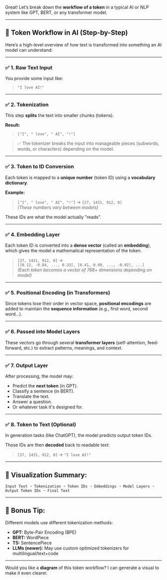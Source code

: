 Great! Let’s break down the **workflow of a token** in a typical AI or NLP system like GPT, BERT, or any transformer model.

---

## 🔄 **Token Workflow in AI (Step-by-Step)**

Here’s a high-level overview of how text is transformed into something an AI model can understand:

---

### ✅ **1. Raw Text Input**
You provide some input like:
> `"I love AI!"`

---

### ✅ **2. Tokenization**
This step **splits** the text into smaller chunks (tokens).

**Result:**
> `["I", " love", " AI", "!"]`

> ✅ The tokenizer breaks the input into manageable pieces (subwords, words, or characters) depending on the model.

---

### ✅ **3. Token to ID Conversion**
Each token is mapped to a **unique number** (token ID) using a **vocabulary dictionary**.

**Example:**
> `["I", " love", " AI", "!"]` → `[27, 1431, 912, 0]`  
*(These numbers vary between models)*

These IDs are what the model actually "reads".

---

### ✅ **4. Embedding Layer**
Each token ID is converted into a **dense vector** (called an **embedding**), which gives the model a mathematical representation of the token.

> `[27, 1431, 912, 0]` →  
> `[[0.12, -0.84, ..., 0.33], [0.41, 0.99, ..., -0.02], ...]`  
*(Each token becomes a vector of 768+ dimensions depending on model)*

---

### ✅ **5. Positional Encoding (in Transformers)**
Since tokens lose their order in vector space, **positional encodings** are added to maintain the **sequence information** (e.g., first word, second word...).

---

### ✅ **6. Passed into Model Layers**
These vectors go through several **transformer layers** (self-attention, feed-forward, etc.) to extract patterns, meanings, and context.

---

### ✅ **7. Output Layer**
After processing, the model may:
- Predict the **next token** (in GPT).
- Classify a sentence (in BERT).
- Translate the text.
- Answer a question.
- Or whatever task it's designed for.

---

### ✅ **8. Token to Text (Optional)**
In generation tasks (like ChatGPT), the model predicts output token IDs.

Those IDs are then **decoded** back to readable text:
> `[27, 1431, 912, 0]` → `"I love AI!"`

---

## 🎯 Visualization Summary:

```
Input Text ➝ Tokenization ➝ Token IDs ➝ Embeddings ➝ Model Layers ➝ Output Token IDs ➝ Final Text
```

---

## 🧠 Bonus Tip:
Different models use different tokenization methods:
- **GPT:** Byte-Pair Encoding (BPE)
- **BERT:** WordPiece
- **T5:** SentencePiece
- **LLMs (newer):** May use custom optimized tokenizers for multilingual/text+code

---

Would you like a **diagram** of this token workflow? I can generate a visual to make it even clearer.
